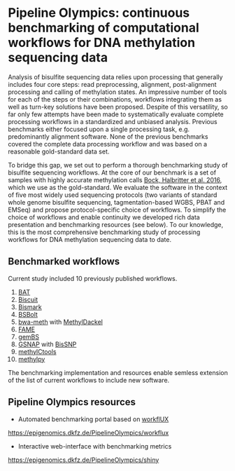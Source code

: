 # Pipeline Olympics: continuous benchmarking of computational workflows for DNA methylation sequencing data

Analysis of bisulfite sequencing data relies upon processing that generally includes four core steps: read preprocessing, alignment, post-alignment processing and calling of methylation states. An impressive number of tools for each of the steps or their combinations, workflows integrating them as well as turn-key solutions have been proposed. Despite of this versatility, so far only few attempts have been made to systematically evaluate complete processing workflows in a standardized and unbiased analysis. Previous benchmarks either focused upon a single processing task, e.g. predominantly alignment software. None of the previous benchmarks covered the complete data processing workflow and was based on a reasonable gold-standard data set.

To bridge this gap, we set out to perform a thorough benchmarking study of bisulfite sequencing workflows. At the core of our benchmark is a set of samples with highly accurate methylation calls [Bock, Halbritter et al. 2016](https://doi.org/10.1038/nbt.3605), which we use as the gold-standard. We evaluate the software in the context of five most widely used sequencing protocols (two variants of standard whole genome bisulfite sequencing, tagmentation-based WGBS, PBAT and EMSeq)  and propose protocol-specific choice of workflows. To simplify the choice of workflows and enable continuity we developed rich data presentation and benchmarking resources (see below). To our knowledge, this is the most comprehensive benchmarking study of  processing workflows for DNA methylation sequencing data to date.

## Benchmarked workflows

Current study included 10 previously published workflows.

1. [BAT](http://www.bioinf.uni-leipzig.de/Software/BAT/)
2. [Biscuit](https://huishenlab.github.io/biscuit/)
3. [Bismark](https://www.bioinformatics.babraham.ac.uk/projects/bismark/)
4. [BSBolt](https://github.com/NuttyLogic/BSBolt)
5. [bwa-meth](https://github.com/brentp/bwa-meth) with [MethylDackel](https://github.com/dpryan79/MethylDackel)
6. [FAME](https://github.com/FischerJo/FAME)
7. [gemBS](https://github.com/heathsc/gemBS)
8. [GSNAP](http://research-pub.gene.com/gmap/) with [BisSNP](https://people.csail.mit.edu/dnaase/bissnp2011/)
9. [methylCtools](https://github.com/hovestadt/methylCtools)
10. [methylpy](https://github.com/yupenghe/methylpy)

The benchmarking implementation and resources enable semless extension of the list of current workflows to include new software. 

## Pipeline Olympics resources

- Automated benchmarking portal based on [workflUX](https://github.com/workflux/workflux/)

https://epigenomics.dkfz.de/PipelineOlympics/workflux

- Interactive web-interface with benchmarking metrics

https://epigenomics.dkfz.de/PipelineOlympics/shiny



